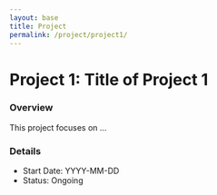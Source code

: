 ```yaml
---
layout: base
title: Project
permalink: /project/project1/
---
```


# Project 1: Title of Project 1

### Overview
This project focuses on ...

### Details
- Start Date: YYYY-MM-DD
- Status: Ongoing